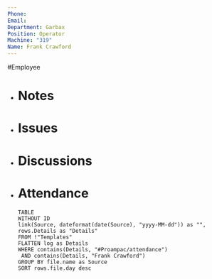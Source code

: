 ```yaml
---
Phone: 
Email: 
Department: Garbax
Position: Operator
Machine: "319"
Name: Frank Crawford
---
```

#Employee
- # Notes
- # Issues
- # Discussions
- # Attendance
  
  ```dataview
  TABLE
  WITHOUT ID
  link(Source, dateformat(date(Source), "yyyy-MM-dd")) as "",
  rows.Details as "Details"
  FROM !"Templates"
  FLATTEN log as Details
  WHERE contains(Details, "#Proampac/attendance")
   AND contains(Details, "Frank Crawford")
  GROUP BY file.name as Source
  SORT rows.file.day desc
  ```